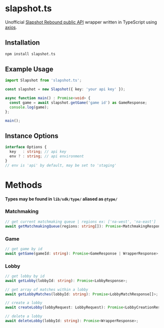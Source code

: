 # slapshot.ts
Unofficial [Slapshot Rebound public API](https://oddshot.notion.site/Slapshot-Public-API-7df0c5c0e67246aa941d9c7143e458db) wrapper written in TypeScript using [axios](https://axios-http.com).

## Installation
```bash
npm install slapshot.ts
```

## Example Usage
```ts
import Slapshot from 'slapshot.ts';

const slapshot = new Slapshot({ key: 'your api key' });

async function main() : Promise<void> {
  const game = await slapshot.getGame('game id') as GameResponse;
  console.log(game);
};

main();
```

## Instance Options
```ts
interface Options {
  key   : string; // api key
  env ? : string; // api environment
}
// env is 'api' by default, may be set to 'staging'
```

# Methods
#### Types may be found in `lib/sdk/type/` aliased as `@type/`

### Matchmaking
```ts
// get current matchmaking queue | regions ex: ['na-west', 'na-east'] || []
await getMatchmakingQueue(regions: string[]): Promise<MatchmakingResponse>;
```

### Game
```ts
// get game by id
await getGame(gameId: string): Promise<GameResponse | WrapperResponse>;
```

### Lobby
```ts
// get lobby by id
await getLobby(lobbyId: string): Promise<LobbyResponse>;

// get array of matches within a lobby
await getLobbyMatches(lobbyId: string): Promise<LobbyMatchResponse[]>;

// create a lobby
await createLobby(lobbyRequest: LobbyRequest): Promise<LobbyCreationResponse | WrapperResponse>;

// delete a lobby
await deleteLobby(lobbyId: string): Promise<WrapperResponse>;
```


